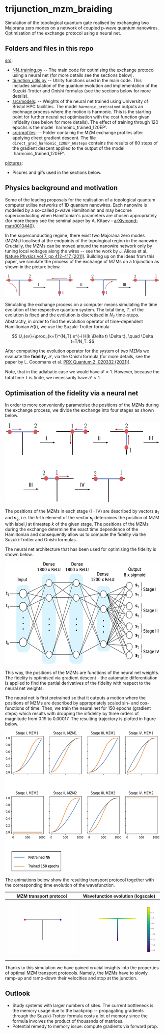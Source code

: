 # trijunction_mzm_braiding
Simulation of the topological quantum gate realised by exchanging two Majorana zero modes on a network of coupled p-wave quantum nanowires. Optimisation of the exchange protocol using a neural net.

## Folders and files in this repo

[src](https://github.com/tmaciazek/trijunction_mzm_braiding/tree/main/src):
* [NN_training.py](https://github.com/tmaciazek/trijunction_mzm_braiding/blob/main/src/NN_training.py) -- The main code for optimising the exchange protocol using a neural net (for more details see the sections below).
* [tjunction_utils.py](https://github.com/tmaciazek/trijunction_mzm_braiding/blob/main/src/tjunction_utils.py) -- Utility functions used in the main code. This includes simulation of the quantum evolution and implementation of the Suzuki-Trotter and Onishi formulas (see the sections below for more details).
* [src/models](https://github.com/tmaciazek/trijunction_mzm_braiding/tree/main/src/models): -- Weights of the neural net trained using University of Bristol HPC facilities. The model `harmonic_pretrained` outputs an exchnage process where the motion is harmonic. This is the starting point for further neural net optimisation with the cost function givan infidelity (see below for more details). The effect of training through 120 epochs is the model `harmoinc_trained_120EP'.
* [src/profiles](https://github.com/tmaciazek/trijunction_mzm_braiding/tree/main/src/profiles): -- Folder containig the MZM exchange profiles after applying direct gradient descent. The file `direct_grad_harmonic_120EP_60steps` contains the results of 60 steps of the gradient descent applied to the output of the model `harmoinc_trained_120EP'.

[pictures](https://github.com/tmaciazek/trijunction_mzm_braiding/tree/main/pictures):
* Picures and gifs used in the sections below.


## Physics background and motivation

Some of the leading proposals for the realisation of a topological quantum computer utilise networks of 1D quantum nanowires. Each nanowire is modelled by a so-called p-wave Hamiltonian and may become superconducting when Hamiltonian's parameters are chosen appropriately (for more theory see the seminal paper by A. Kitaev - [arXiv:cond-mat/0010440](https://arxiv.org/abs/cond-mat/0010440)).

In the superconducting regime, there exist two Majorana zero modes (MZMs) localised at the endpoints of the topological region in the nanowire. Crucially, the MZMs can be moved around the nanowire network only by tuning local voltages along the wires -- see the work by J. Alicea et al.[ Nature Physics vol 7, pp 412–417 (2011)](https://www.nature.com/articles/nphys1915). Building up on the ideas from this paper, we simulate the process of the exchange of MZMs on a trijunction as shown in the picture below.

![Image](https://github.com/tmaciazek/trijunction_mzm_braiding/blob/main/pictures/Texchange.png)

Simulating the exchange process on a computer means simulating the time evolution of the respective quantum system. The total time, $T$, of the evolution is fixed and the evolution is discretised in $N_T$ time-steps. Abstractly, in order to find the evolution operator of time-dependent Hamiltonian $H(t)$, we use the Suzuki-Trotter formula

$$ U_{ev}=\prod_{k=1}^{N_T} e^{-i H(k \Delta t) \Delta t}, \quad \Delta t=T/N_T. $$

After computing the evolution operator for the system of two MZMs we evaluate the **fidelity**, $\mathcal{F}$, via the Onishi formula (for more details, see the paper by L. Coopmans et al. [PRX Quantum 2, 020332 (2021)](https://doi.org/10.48550/arXiv.2008.09128)).

Note, that in the adiabatic case we would have $\mathcal{F}=1$. However, because the total time $T$ is finite, we necessarily have $\mathcal{F}<1$.

## Optimisation of the fidelity via a neural net

In order to more conveniently parametrise the positions of the MZMs during the exchange process, we divide the exchange into four stages as shown below.

<p align="center">
<img src="https://github.com/tmaciazek/trijunction_mzm_braiding/blob/main/pictures/stages.png" width="600" height="264">
</p>

The positions of the MZMs in each stage (I - IV) are described by vectors $\mathbf{s}_1$ and $\mathbf{s}_2$, i.e. the $k$-th element of the vector $\mathbf{s}_j$ determines the position of MZM with label $j$ at timestep $k$ of the given stage. The positions of the MZMs during the exchange determine the exact time dependence of the Hamiltonian and consequently allow us to compute the fidelity via the Suzuki-Trotter and Onishi formulas.

The neural net architecture that has been used for optimising the fidelity is shown below.

<p align="center">
<img src="https://github.com/tmaciazek/trijunction_mzm_braiding/blob/main/pictures/nn.png" width="600" height="337">
</p>

This way, the positions of the MZMs are functions of the neural net weights. The fidelity is optimised via gradient descent - the automatic differentiation is applied to find the partial derivatives of the fidelity with respect to the neural net weights.

The neural net is first pretrained so that it outputs a motion where the positions of MZMs are described by appropriately scaled sin- and cos- functions of time. Then, we train the neural net for 150 epochs (gradient steps) which results with dropping the infidelity by three orders of magnitude from $0.19$ to $0.00017$. The resulting trajectory is plotted in figure below. 

<p align="center">
<img src="https://github.com/tmaciazek/trijunction_mzm_braiding/blob/main/pictures/trained.png" width="600" height="460">
</p>

The animations below show the resulting transport protocol together with the corresponding time evolution of the wavefunction.

MZM transport protocol             |  Wavefunction evolution (logscale)
:-------------------------:|:-------------------------:
![Image](https://github.com/tmaciazek/trijunction_mzm_braiding/blob/main/pictures/dots.gif)  |  ![Image](https://github.com/tmaciazek/trijunction_mzm_braiding/blob/main/pictures/colormap.gif)

Thanks to this simulation we have gained crucial insights into the properties of optimal MZM transport protocols. Namely, the MZMs have to slowly ramp-up and ramp-down their velocities and stop at the junction.

## Outlook

* Study systems with larger numbers of sites. The current bottleneck is the memory usage due to the backprop -- propagating gradients through the Suzuki-Trotter formula costs a lot of memory since the formula involves the product of thousands of matrices.
* Potential remedy to memory issue: compute gradients via forward prop.

